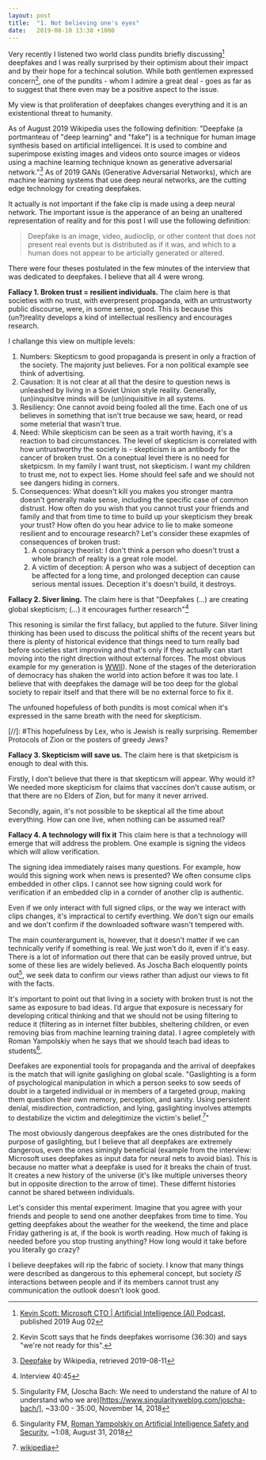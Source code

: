 ```yaml
---
layout: post
title:  "1. Not believing one's eyes"
date:   2019-08-10 13:38 +1000
---
```


Very recently I listened two world class pundits briefly discussing[^podcast] deepfakes and I was really surprised by their optimism about their impact and by their hope for a techincal solution. While both gentlemen expressed concern[^concern], one of the pundits - whom I admire a great deal - goes as far as to suggest that there even may be a positive aspect to the issue. 

My view is that proliferation of deepfakes changes everything and it is an existentional threat to humanity. 

[^podcast]:  [Kevin Scott: Microsoft CTO \| Artificial Intelligence (AI) Podcast](https://lexfridman.com/kevin-scott/), published 2019 Aug 02

[^concern]: Kevin Scott says that he finds deepfakes worrisome (36:30) and says "we're not ready for this". 

As of August 2019 Wikipedia uses the following definition: "Deepfake (a portmanteau of "deep learning" and "fake") is a technique for human image synthesis based on artificial intelligencei. It is used to combine and superimpose existing images and videos onto source images or videos using a machine learning technique known as generative adversarial network."[^deepfake_wiki] As of 2019 GANs (Generative Adversarial Networks), which are machine learning systems that use deep neural networks, are the cutting edge technology for creating deepfakes.

[^deepfake_wiki]: [Deepfake](https://en.wikipedia.org/wiki/Deepfake) by Wikipedia, retrieved 2019-08-11

It actually is not important if the fake clip is made using a deep neural network. The important issue is the apperance of an being an unaltered representation of reality and for this post I will use the following definition:

> Deepfake is an image, video, audioclip, or other content that does not present real events but is distributed as if it was, and which to a human does not appear to be articially generated or altered.

There were four theses postulated in the few minutes of the interview that was dedicated to deepfakes. I believe that all 4 were wrong.

**Fallacy 1. Broken trust = resilient individuals.** The claim here is that societies with no trust, with everpresent propaganda, with an untrustworty public discourse, were, in some sense, good. This is because this (un?)reality develops a kind of intellectual resiliency and encourages research. 

I challange this view on multiple levels:
1. Numbers: Skepticsm to good propaganda is present in only a fraction of the society. The majority just believes. For a non political example see think of advertising.
1. Causation: It is not clear at all that the desire to question news is unleashed by living in a Soviet Union style reality. Generally, (un)inquisitve minds will be (un)inquisitive in all systems. 
1. Resiliency: One cannot avoid being fooled all the time. Each one of us believes in something that isn't true because we saw, heard, or read some meterial that wasn't true. 
1. Need: While skepticism can be seen as a trait worth having, it's a reaction to bad circumstances. The level of skepticism is correlated with how untrustworthy the society is - skepticism is an antibody for the cancer of broken trust. On a coneptual level there is no need for sketpicsm. In my family I want trust, not skepticism. I want my children to trust me, not to expect lies. Home should feel safe and we should not see dangers hiding in corners. 
1. Consequences: What doesn't kill you makes you stronger mantra doesn't generally make sense, including the specific case of common distrust. How often do you wish that you cannot trust your friends and family and that from time to time to build up your skepticism they break your trust? How often do you hear advice to lie to make someone resilient and to encourage research?
   Let's consider these exapmles of consequences of broken trust:
     1. A conspiracy theorist: I don't think a person who doesn't trust a whole branch of reality is a great role model.
     1. A victim of deception: A person who was a subject of deception can be affected for a long time, and prolonged deception can cause serious mental issues. Deception it's doesn't build, it destroys. 
         
**Fallacy 2. Siver lining.** The claim here is that "Deepfakes (...) are creating global skepticism; (...) it encourages further research"[^lf-its-a-good-thing]

[^lf-its-a-good-thing]: Interview 40:45

This resoning is similar the first fallacy, but applied to the future. Silver lining thinking has been used to discuss the political shifts of the recent years but there is plenty of historical evidence that things need to turn really bad before societies start improving and that's only if they actually can start moving into the right direction without external forces. The most obvious example for my generation is [WWII](https://en.wikipedia.org/wiki/World_War_II)). None of the stages of the deterioration of democracy has shaken the world into action before it was too late. I believe that with deepfakes the damage will be too deep for the global society to repair itself and that there will be no external force to fix it. 

The unfouned hopefuless of both pundits is most comical when it's expressed in the same breath with the need for skepticism. 

[//]: #This hopefulness by Lex, who is Jewish is really surprising. Remember Protocols of Zion or the posters of greedy Jews?

**Fallacy 3. Skepticism will save us.** The claim here is that sketpicism is enough to deal with this. 

Firstly, I don't believe that there is that skepticsm will appear. Why would it? We needed more skepticism for claims that vaccines don't cause autism, or that there are no Elders of Zion, but for many it never arrived.

Secondly, again, it's not possible to be skeptical all the time about everything. How can one live, when nothing can be assumed real?

**Fallacy 4. A technology will fix it** This claim here is that a technology will emerge that will address the problem. One example is signing the videos which will allow verification.

The signing idea immediately raises many questions. For example, how would this signing work when news is presented? We often consume clips embedded in other clips. I cannot see how signing could work for verification if an embedded clip in a cornder of another clip is authentic. 

Even if we only interact with full signed clips, or the way we interact with clips changes, it's impractical to certify everthing. We don't sign our emails and we don't confirm if the downloaded software wasn't tempered with. 

The main counterargument is, however, that it doesn't matter if we can technically verify if something is real. We just won't do it, even if it's easy. There is a lot of information out there that can be easily proved untrue, but some of these lies are widely believed. As Joscha Bach eloquently points out[^Joscha], we seek data to confirm our views rather than adjust our views to fit with the facts. 

[^Joscha]: Singularity FM, (Joscha Bach: We need to understand the nature of AI to understand who we are)[https://www.singularityweblog.com/joscha-bach/], ~33:00 - 35:00, November 14, 2018	

It's important to point out that living in a society with broken trust is not the same as exposure to bad ideas. I’d argue that exposure is necessary for developing critical thinking and that we should not be using filtering to reduce it (filtering as in internet filter bubbles, sheltering children, or even removing bias from machine learning training data). I agree completely with Roman Yampolskiy when he says that we should teach bad ideas to students[^yampolskiy18]. 

[^yampolskiy18]: Singularity FM, [Roman Yampolskiy on Artificial Intelligence Safety and Security](https://www.singularityweblog.com/tag/roman-yampolskiy/), ~1:08, August 31, 2018 

Deefakes are exponential tools for propaganda and the arrival of deepfakes is the match that will ignite gaslighing on global scale. "Gaslighting is a form of psychological manipulation in which a person seeks to sow seeds of doubt in a targeted individual or in members of a targeted group, making them question their own memory, perception, and sanity. Using persistent denial, misdirection, contradiction, and lying, gaslighting involves attempts to destabilize the victim and delegitimize the victim's belief.[^gaslighting]"

[^gaslighting]: [wikipedia](https://en.wikipedia.org/wiki/Gaslighting)

The most obviously dangerous deepfakes are the ones distributed for the purpose of gaslighting, but I believe that all deepfakes are extremely dangerous, even the ones simingly beneficial (example from the interview: Microsoft uses deepfakes as input data for neural nets to avoid bias). This is because no matter what a deepfake is used for it breaks the chain of trust. It creates a new history of the universe (it's like multiple universes theory but in opposite direction to the arrow of time). These differnt histories cannot be shared between individuals. 

Let's consider this mental experiment. Imagine that you agree with your friends and people to send one another deepfakes from time to time. You getting deepfakes about the weather for the weekend, the time and place Friday gathering is at, if the book is worth reading. How much of faking is needed before you stop trusting anything? How long would it take before you literally go crazy? 

I believe deepfakes will rip the fabric of society. I know that many things were described as dangerous to this ephemeral concept, but society *IS* interactions between people and if its members cannot trust any communication the outlook doesn't look good.

